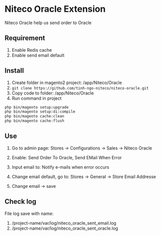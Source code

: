 # Niteco Oracle Extension

Niteco Oracle help us send order to Oracle 

## Requirement
1. Enable Redis cache
2. Enable send email default
## Install

1. Create folder in magento2 project: /app/Niteco/Oracle
2. `git clone https://github.com/tinh-ngo-niteco/niteco-oracle.git`
3. Copy code to folder: /app/Niteco/Oracle
4. Run command in project
```bash
php bin/magento setup:upgrade
php bin/magento setup:di:compile
php bin/magento cache:clean
php bin/magento cache:flush
```

## Use

1. Go to admin page: Stores -> Configurations -> Sales -> Niteco Oracle
2. Enable: Send Order To Oracle, Send EMail When Error
3. Input email to: Notify e-mails when error occurs

4. Change email default, go to: Stores -> General -> Store Email Addresse
5. Change email -> save


## Check log
File log save with name: 
  1. /project-name/var/log/niteco_oracle_sent_email.log
  2. /project-name/var/log/niteco_oracle_sent_oracle.log

